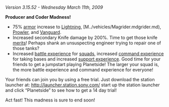_Version 3.15.52 - Wednesday March 11th, 2009_

<b>Producer and Coder Madness!</b>

- 75% [armor](../terminology/Vehicle_Armor.md) increase to
  [Lightning](../vehicles/Lightning.md), [M../vehicles/Magrider.mdgrider.md),
  [Prowler](../vehicles/Prowler.md), and [Vanguard](../vehicles/Vanguard.md).
- Increased secondary Knife damage by 200%. Time to get those knife
  [merits](../merits/Merit_Commendations.md)! Perhaps shank an unsuspecting engineer
  trying to repair one of those tanks?
- Increased [battle experience](../BEP.md) for
  [squads](../Squads.md), increased [command
  experience](../terminology/Command_Experience_Points.md) for taking bases
  and increased [support
  experience](../terminology/Support_Experience_Points.md). Good time for
  your friends to get a jumpstart playing Planetside! The larger your
  squad is, the more battle experience and command experience for
  everyone!

Your friends can join you by using a free trial. Just download the
station launcher at: <http://launcher.station.sony.com/> start up the
station launcher and click “Planetside” to see how to get a 14 day
trial!

Act fast! This madness is sure to end soon!

<!--[category:patches](category:patches.md)-->
